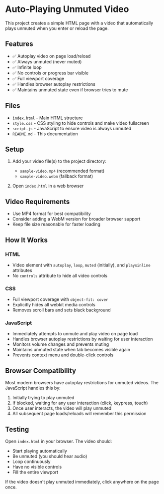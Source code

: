 # Auto-Playing Unmuted Video

This project creates a simple HTML page with a video that automatically plays unmuted when you enter or reload the page.

## Features

- ✅ Autoplay video on page load/reload
- ✅ Always unmuted (never muted)
- ✅ Infinite loop
- ✅ No controls or progress bar visible
- ✅ Full viewport coverage
- ✅ Handles browser autoplay restrictions
- ✅ Maintains unmuted state even if browser tries to mute

## Files

- `index.html` - Main HTML structure
- `style.css` - CSS styling to hide controls and make video fullscreen
- `script.js` - JavaScript to ensure video is always unmuted
- `README.md` - This documentation

## Setup

1. Add your video file(s) to the project directory:
   - `sample-video.mp4` (recommended format)
   - `sample-video.webm` (fallback format)

2. Open `index.html` in a web browser

## Video Requirements

- Use MP4 format for best compatibility
- Consider adding a WebM version for broader browser support
- Keep file size reasonable for faster loading

## How It Works

### HTML
- Video element with `autoplay`, `loop`, `muted` (initially), and `playsinline` attributes
- No `controls` attribute to hide all video controls

### CSS
- Full viewport coverage with `object-fit: cover`
- Explicitly hides all webkit media controls
- Removes scroll bars and sets black background

### JavaScript
- Immediately attempts to unmute and play video on page load
- Handles browser autoplay restrictions by waiting for user interaction
- Monitors volume changes and prevents muting
- Maintains unmuted state when tab becomes visible again
- Prevents context menu and double-click controls

## Browser Compatibility

Most modern browsers have autoplay restrictions for unmuted videos. The JavaScript handles this by:

1. Initially trying to play unmuted
2. If blocked, waiting for any user interaction (click, keypress, touch)
3. Once user interacts, the video will play unmuted
4. All subsequent page loads/reloads will remember this permission

## Testing

Open `index.html` in your browser. The video should:
- Start playing automatically
- Be unmuted (you should hear audio)
- Loop continuously
- Have no visible controls
- Fill the entire viewport

If the video doesn't play unmuted immediately, click anywhere on the page once.
